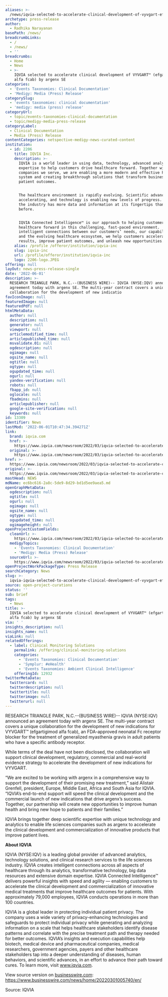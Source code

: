 ```yaml
---
aliases: >-
  /news/iqvia-selected-to-accelerate-clinical-development-of-vyvgart-efgartigimod-alfa-fcab-by-argenx-se
archetype: press-release
author:
  - Radhika Narayanan
basePath: /news/
breadcrumbLinks:
  - /
  - /news/
  - ''
breadcrumbs:
  - Home
  - News
  - >-
    IQVIA selected to accelerate clinical development of VYVGART™ (efgartigimod
    alfa fcab) by argenx SE
categories:
  - 'Events Taxonomies: Clinical Documentation'
  - 'Medigy: Media (Press) Release'
categorySlug:
  - 'events taxonomies: clinical documentation'
  - 'medigy: media (press) release'
categoryUrl:
  - topic/events-taxonomies-clinical-documentation
  - topic/medigy-media-press-release
categoryLabel:
  - Clinical Documentation
  - Media (Press) Release
contentCategories: netspective-medigy-news-curated-content
institution:
  - id: 2206
    title: IQVIA Inc.
    description: >-
      IQVIA is a world leader in using data, technology, advanced analytics, and
      expertise to help customers drive healthcare forward. Together with the
      companies we serve, we are enabling a more modern and effective healthcare
      system and creating breakthrough solutions that transform business and
      patient outcomes.


      The healthcare environment is rapidly evolving. Scientific advances are
      accelerating, and technology is enabling new levels of progress. Today,
      the industry has more data and information at its fingertips than ever
      before.


      IQVIA Connected Intelligence™ is our approach to helping customers drive
      healthcare forward in this challenging, fast-paced environment.  By making
      intelligent connections between our customers’ needs, our capabilities,
      and the evolving healthcare ecosystem, we help customers accelerate
      results, improve patient outcomes, and unleash new opportunities.
    alias: /profile /offeror/institution/iqvia-inc
    slug: iqvia-inc
    url: /profile/offeror/institution/iqvia-inc
    logo: 2206-logo.JPEG
offering: null
layOut: news-press-release-single
date: '2022-06-01'
description: >-
  RESEARCH TRIANGLE PARK, N.C.--(BUSINESS WIRE)-- IQVIA (NYSE:IQV) announced an
  agreement today with argenx SE. The multi-year contract covers a unique
  collaboration for the development of new indicatio
favIconImage: null
featuredImage: null
featuredPdf: null
htmlMetaData:
  author: null
  description: null
  generator: null
  viewport: null
  articlemodified_time: null
  articlepublished_time: null
  msvalidate.01: null
  ogdescription: null
  ogimage: null
  ogsite_name: null
  ogtitle: null
  ogtype: null
  ogupdated_time: null
  ogurl: null
  yandex-verification: null
  robots: null
  fbapp_id: null
  oglocale: null
  fbadmins: null
  articlepublisher: null
  google-site-verification: null
  keywords: null
id: 13309
identifier: News
lastMod: '2022-06-01T10:47:34.394271Z'
link:
  brand: iqvia.com
  href: >-
    https://www.iqvia.com/newsroom/2022/03/iqvia-selected-to-accelerate-clinical-development-of-vyvgart-efgartigimod-alfa-fcab-by-argenx-se
  original: >-
    https://www.iqvia.com/newsroom/2022/03/iqvia-selected-to-accelerate-clinical-development-of-vyvgart-efgartigimod-alfa-fcab-by-argenx-se
href: >-
  https://www.iqvia.com/newsroom/2022/03/iqvia-selected-to-accelerate-clinical-development-of-vyvgart-efgartigimod-alfa-fcab-by-argenx-se
original: >-
  https://www.iqvia.com/newsroom/2022/03/iqvia-selected-to-accelerate-clinical-development-of-vyvgart-efgartigimod-alfa-fcab-by-argenx-se
mastHead: NEWS
mdName: ec6bc616-2a8c-5de9-8d29-bd1d5ee9aea5.md
openGraphMetaData:
  ogdescription: null
  ogtitle: null
  ogurl: null
  ogimage: null
  ogsite_name: null
  ogtype: null
  ogupdated_time: null
  ogimageheight: null
openProjectCustomFields:
  cleanUrl: >-
    https://www.iqvia.com/newsroom/2022/03/iqvia-selected-to-accelerate-clinical-development-of-vyvgart-efgartigimod-alfa-fcab-by-argenx-se
  medigyTopics:
    - 'Events Taxonomies: Clinical Documentation'
    - 'Medigy: Media (Press) Release'
  sourceUrl: >-
    https://www.iqvia.com/newsroom/2022/03/iqvia-selected-to-accelerate-clinical-development-of-vyvgart-efgartigimod-alfa-fcab-by-argenx-se
openProjectWorkPackageType: Press Release
searchCategory: News
slug: >-
  iqvia-iqvia-selected-to-accelerate-clinical-development-of-vyvgart-efgartigimod-alfa-fcab-by-argenx-se
source: open-project-curations
status: ''
sub: brief
tags:
  - News
title: >-
  IQVIA selected to accelerate clinical development of VYVGART™ (efgartigimod
  alfa fcab) by argenx SE
via: ' '
insights_description: null
insights_name: null
viaLink: null
relatedOfferings:
  - label: Clinical Monitoring Solutions
    permalink: /offering/clinical-monitoring-solutions
    categories:
      - 'Events Taxonomies: Clinical Documentation'
      - 'Symplur: #eHealth'
      - 'Events Taxonomies: Ambient Clinical Intelligence'
    offeringId: 12932
twitterMetaData:
  twittercard: null
  twitterdescription: null
  twittertitle: null
  twitterimage: null
  twitterurl: null
---
```

<p>RESEARCH TRIANGLE PARK, N.C.--(BUSINESS WIRE)-- IQVIA (NYSE:IQV) announced an agreement today with argenx SE. The multi-year contract covers a unique collaboration for the development of new indications for VYVGART™ (efgartigimod alfa fcab), an FDA-approved neonatal Fc receptor blocker for the treatment of generalized myasthenia gravis in adult patients who have a specific antibody receptor.</p><p>While terms of the deal have not been disclosed, the collaboration will support clinical development, regulatory, commercial and real-world evidence strategy to accelerate the development of new indications for VYVGART.</p><p>“We are excited to be working with argenx in a comprehensive way to support the development of their promising new treatment,” said Alistair Grenfell, president, Europe, Middle East, Africa and South Asia for IQVIA. “IQVIA’s end-to-end support will speed the clinical development and the commercial launch of new indications that drive argenx’s success. Together, our partnership will create new opportunities to improve human health and bring new hope to patients and their families.”</p><p>IQVIA brings together deep scientific expertise with unique technology and analytics to enable life sciences companies such as argenx to accelerate the clinical development and commercialization of innovative products that improve patient lives.</p><p><strong>About IQVIA</strong></p><p>IQVIA (NYSE:IQV) is a leading global provider of advanced analytics, technology solutions, and clinical research services to the life sciences industry. IQVIA creates intelligent connections across all aspects of healthcare through its analytics, transformative technology, big data resources and extensive domain expertise. IQVIA Connected Intelligence™ delivers powerful insights with speed and agility — enabling customers to accelerate the clinical development and commercialization of innovative medical treatments that improve healthcare outcomes for patients. With approximately 79,000 employees, IQVIA conducts operations in more than 100 countries.</p><p>IQVIA is a global leader in protecting individual patient privacy. The company uses a wide variety of privacy-enhancing technologies and safeguards to protect individual privacy while generating and analyzing information on a scale that helps healthcare stakeholders identify disease patterns and correlate with the precise treatment path and therapy needed for better outcomes. IQVIA’s insights and execution capabilities help biotech, medical device and pharmaceutical companies, medical researchers, government agencies, payers and other healthcare stakeholders tap into a deeper understanding of diseases, human behaviors, and scientific advances, in an effort to advance their path toward cures. To learn more, visit <a href="https://cts.businesswire.com/ct/CT?id=smartlink&amp;url=http%3A%2F%2Fwww.iqvia.com&amp;esheet=52587425&amp;newsitemid=20220301005740&amp;lan=en-US&amp;anchor=www.iqvia.com&amp;index=1&amp;md5=b78aad2d39e698954e21bad7d1011783">www.iqvia.com</a>.</p><p>View source version on <a href="http://businesswire.com/">businesswire.com</a>: <a href="https://www.businesswire.com/news/home/20220301005740/en/">https://www.businesswire.com/news/home/20220301005740/en/</a>&nbsp;</p><p>Source: IQVIA</p>